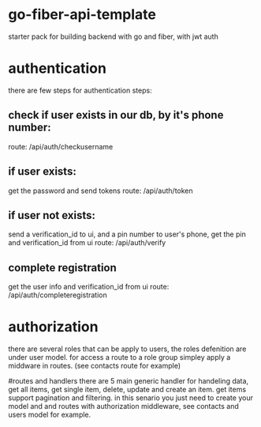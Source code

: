 # go-fiber-api-template
starter pack for building backend with go and fiber, with jwt auth


# authentication

there are few steps for authentication
steps:
##
## check if user exists in our db, by it's phone number:
route: /api/auth/checkusername



## if user exists:
get the password and send tokens
route: /api/auth/token




## if user not exists:
send a verification_id to ui, and a pin number to user's phone, get the pin and verification_id from ui
route: /api/auth/verify




## complete registration
get the user info and verification_id from ui
route: /api/auth/completeregistration

##



# authorization
there are several roles that can be apply to users, the roles defenition are under user model.
for access a route to a role group simpley apply a middware in routes. (see contacts route for example)


#routes and handlers
there are 5 main generic handler for handeling data, get all items, get single item, delete, update and create an item.
get items support pagination and filtering. 
in this senario you just need to create your model and and routes with authorization middleware, see contacts and users model for example.
#
